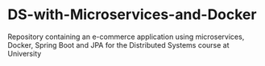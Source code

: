 # DS-with-Microservices-and-Docker
Repository containing an e-commerce application using microservices, Docker, Spring Boot and JPA for the Distributed Systems course at University
